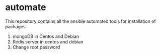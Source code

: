 # automate
This repository contains all the ansible automated tools for installation of packages
1) mongoDB in Centos and Debian
2) Redis server in centos and debian
3) Change root password 
